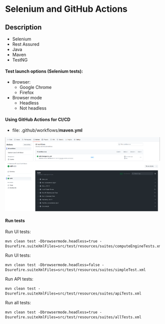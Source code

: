 # Selenium and GitHub Actions
## Description
- Selenium
- Rest Assured
- Java
- Maven
- TestNG

#### Test launch options (Selenium tests):
- Browser:
  - Google Chrome
  - Firefox
- Browser mode
  - Headless
  - Not headless

#### Using GitHub Actions for CI/CD
- file: .github/workflows/**maven.yml**

![Nodes screenshot](readme-assets/github_action_01.png)
![Nodes screenshot](readme-assets/github_action_02.png)

#### Run tests
Run UI tests:
```
mvn clean test -Dbrowsermode.headless=true -Dsurefire.suiteXmlFiles=src/test/resources/suites/computeEngineTests.xml
```
Run UI tests:
```
mvn clean test -Dbrowsermode.headless=false -Dsurefire.suiteXmlFiles=src/test/resources/suites/simpleTest.xml
```
Run API tests:
```
mvn clean test -Dsurefire.suiteXmlFiles=src/test/resources/suites/apiTests.xml
```
Run all tests:
```
mvn clean test -Dbrowsermode.headless=true -Dsurefire.suiteXmlFiles=src/test/resources/suites/allTests.xml
```

